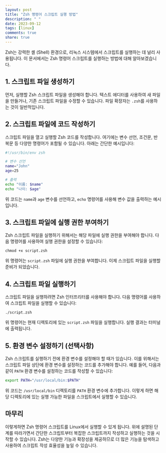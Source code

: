 ```yaml
---
layout: post
title: "Zsh 명령어 스크립트 실행 방법"
description: " "
date: 2023-09-12
tags: [linux]
comments: true
share: true
---
```


Zsh는 강력한 셸 (Shell) 환경으로, 리눅스 시스템에서 스크립트를 실행하는 데 널리 사용됩니다. 이 문서에서는 Zsh 명령어 스크립트를 실행하는 방법에 대해 알아보겠습니다.

## 1. 스크립트 파일 생성하기

먼저, 실행할 Zsh 스크립트 파일을 생성해야 합니다. 텍스트 에디터를 사용하여 새 파일을 만들거나, 기존 스크립트 파일을 수정할 수 있습니다. 파일 확장자는 `.zsh`를 사용하는 것이 일반적입니다.

## 2. 스크립트 파일에 코드 작성하기

스크립트 파일을 열고 실행할 Zsh 코드를 작성합니다. 여기에는 변수 선언, 조건문, 반복문 등 다양한 명령어가 포함될 수 있습니다. 아래는 간단한 예시입니다:

```zsh
#!/usr/bin/env zsh

# 변수 선언
name="John"
age=25

# 출력
echo "이름: $name"
echo "나이: $age"
```

위 코드는 `name`과 `age` 변수를 선언하고, `echo` 명령어를 사용해 변수 값을 출력하는 예시입니다.

## 3. 스크립트 파일에 실행 권한 부여하기

Zsh 스크립트 파일을 실행하기 위해서는 해당 파일에 실행 권한을 부여해야 합니다. 다음 명령어를 사용하여 실행 권한을 설정할 수 있습니다:

```shell
chmod +x script.zsh
```

위 명령어는 `script.zsh` 파일에 실행 권한을 부여합니다. 이제 스크립트 파일을 실행할 준비가 되었습니다.

## 4. 스크립트 파일 실행하기

스크립트 파일을 실행하려면 Zsh 인터프리터를 사용해야 합니다. 다음 명령어를 사용하여 스크립트 파일을 실행할 수 있습니다:

```shell
./script.zsh
```

위 명령어는 현재 디렉토리에 있는 `script.zsh` 파일을 실행합니다. 실행 결과는 터미널에 출력됩니다.

## 5. 환경 변수 설정하기 (선택사항)

Zsh 스크립트를 실행하기 전에 환경 변수를 설정해야 할 때가 있습니다. 이를 위해서는 스크립트 파일 상단에 환경 변수를 설정하는 코드를 추가해야 합니다. 예를 들어, 다음과 같이 `PATH` 환경 변수를 설정하는 코드를 작성할 수 있습니다:

```zsh
export PATH="/usr/local/bin:$PATH"
```

위 코드는 `/usr/local/bin` 디렉토리를 `PATH` 환경 변수에 추가합니다. 이렇게 하면 해당 디렉토리에 있는 실행 가능한 파일을 스크립트에서 실행할 수 있습니다.

## 마무리

이렇게하면 Zsh 명령어 스크립트를 Linux에서 실행할 수 있게 됩니다. 위에 설명된 단계를 따라가면서 간단한 스크립트부터 복잡한 스크립트까지 작성하고 실행하는 것을 시작할 수 있습니다. Zsh는 다양한 기능과 확장성을 제공하므로 더 많은 기능을 탐색하고 사용하여 스크립트 작성 효율성을 높일 수 있습니다.